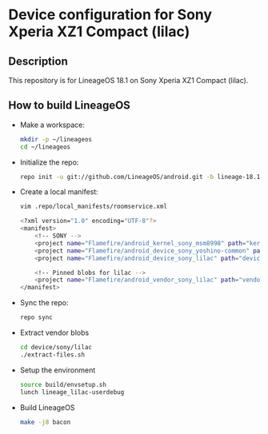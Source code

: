 Device configuration for Sony Xperia XZ1 Compact (lilac)
========================================================

Description
-----------

This repository is for LineageOS 18.1 on Sony Xperia XZ1 Compact (lilac).

How to build LineageOS
----------------------

* Make a workspace:

    ```bash
    mkdir -p ~/lineageos
    cd ~/lineageos
    ```

* Initialize the repo:

    ```bash
    repo init -u git://github.com/LineageOS/android.git -b lineage-18.1
    ```

* Create a local manifest:

    ```bash
    vim .repo/local_manifests/roomservice.xml

    <?xml version="1.0" encoding="UTF-8"?>
    <manifest>
        <!-- SONY -->
        <project name="Flamefire/android_kernel_sony_msm8998" path="kernel/sony/msm8998" remote="github" revision="lineage-18.1" />
        <project name="Flamefire/android_device_sony_yoshino-common" path="device/sony/yoshino-common" remote="github" revision="lineage-18.1" />
        <project name="Flamefire/android_device_sony_lilac" path="device/sony/lilac" remote="github" revision="lineage-18.1" />

        <!-- Pinned blobs for lilac -->
        <project name="Flamefire/android_vendor_sony_lilac" path="vendor/sony/lilac" remote="github" revision="lineage-18.1" />
    </manifest>
    ```

* Sync the repo:

    ```bash
    repo sync
    ```

* Extract vendor blobs

    ```bash
    cd device/sony/lilac
    ./extract-files.sh
    ```

* Setup the environment

    ```bash
    source build/envsetup.sh
    lunch lineage_lilac-userdebug
    ```

* Build LineageOS

    ```bash
    make -j8 bacon
    ```
